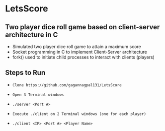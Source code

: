 # LetsScore

## Two player dice roll game based on client-server architecture in C

* Simulated two player dice roll game to attain a maximum score
* Socket programming in C to implement Client-Server architecture
* fork() used to initiate child processes to interact with clients (players)

## Steps to Run

* `Clone https://github.com/gagannagpal131/LetsScore`
  
* `Open 3 Terminal windows`
  
* `./server <Port #>`

* `Execute ./client on 2 Terminal windows (one for each player)`
  
* `./client <IP> <Port #> <Player Name>`


